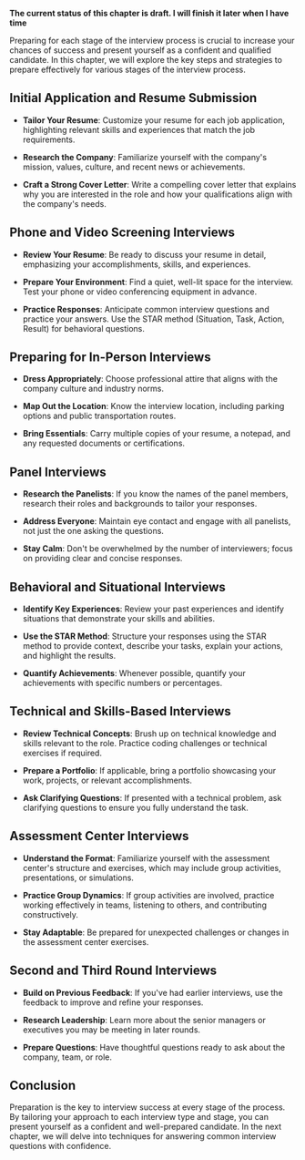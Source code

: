 **The current status of this chapter is draft. I will finish it later when I have time**

Preparing for each stage of the interview process is crucial to increase your chances of success and present yourself as a confident and qualified candidate. In this chapter, we will explore the key steps and strategies to prepare effectively for various stages of the interview process.

Initial Application and Resume Submission
-----------------------------------------

* **Tailor Your Resume**: Customize your resume for each job application, highlighting relevant skills and experiences that match the job requirements.

* **Research the Company**: Familiarize yourself with the company's mission, values, culture, and recent news or achievements.

* **Craft a Strong Cover Letter**: Write a compelling cover letter that explains why you are interested in the role and how your qualifications align with the company's needs.

Phone and Video Screening Interviews
------------------------------------

* **Review Your Resume**: Be ready to discuss your resume in detail, emphasizing your accomplishments, skills, and experiences.

* **Prepare Your Environment**: Find a quiet, well-lit space for the interview. Test your phone or video conferencing equipment in advance.

* **Practice Responses**: Anticipate common interview questions and practice your answers. Use the STAR method (Situation, Task, Action, Result) for behavioral questions.

Preparing for In-Person Interviews
----------------------------------

* **Dress Appropriately**: Choose professional attire that aligns with the company culture and industry norms.

* **Map Out the Location**: Know the interview location, including parking options and public transportation routes.

* **Bring Essentials**: Carry multiple copies of your resume, a notepad, and any requested documents or certifications.

Panel Interviews
----------------

* **Research the Panelists**: If you know the names of the panel members, research their roles and backgrounds to tailor your responses.

* **Address Everyone**: Maintain eye contact and engage with all panelists, not just the one asking the questions.

* **Stay Calm**: Don't be overwhelmed by the number of interviewers; focus on providing clear and concise responses.

Behavioral and Situational Interviews
-------------------------------------

* **Identify Key Experiences**: Review your past experiences and identify situations that demonstrate your skills and abilities.

* **Use the STAR Method**: Structure your responses using the STAR method to provide context, describe your tasks, explain your actions, and highlight the results.

* **Quantify Achievements**: Whenever possible, quantify your achievements with specific numbers or percentages.

Technical and Skills-Based Interviews
-------------------------------------

* **Review Technical Concepts**: Brush up on technical knowledge and skills relevant to the role. Practice coding challenges or technical exercises if required.

* **Prepare a Portfolio**: If applicable, bring a portfolio showcasing your work, projects, or relevant accomplishments.

* **Ask Clarifying Questions**: If presented with a technical problem, ask clarifying questions to ensure you fully understand the task.

Assessment Center Interviews
----------------------------

* **Understand the Format**: Familiarize yourself with the assessment center's structure and exercises, which may include group activities, presentations, or simulations.

* **Practice Group Dynamics**: If group activities are involved, practice working effectively in teams, listening to others, and contributing constructively.

* **Stay Adaptable**: Be prepared for unexpected challenges or changes in the assessment center exercises.

Second and Third Round Interviews
---------------------------------

* **Build on Previous Feedback**: If you've had earlier interviews, use the feedback to improve and refine your responses.

* **Research Leadership**: Learn more about the senior managers or executives you may be meeting in later rounds.

* **Prepare Questions**: Have thoughtful questions ready to ask about the company, team, or role.

Conclusion
----------

Preparation is the key to interview success at every stage of the process. By tailoring your approach to each interview type and stage, you can present yourself as a confident and well-prepared candidate. In the next chapter, we will delve into techniques for answering common interview questions with confidence.

